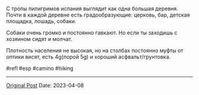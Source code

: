 С тропы пилигримов испания выглядит как одна большая деревня. Почти в каждой деревне есть градообразующие: церковь, бар, детская площадка, лошадь, собаки.

Собаки очень громко и постоянно гавкают. Но если ты заходишь с хозяином сидят и молчат.

Плотность населения не высокая, но на столбах постоянно муфты от оптики висят, есть 4g(порой 5g) и хороший асфвальт/грунтовка. 

#refl #esp #camino #hiking

---
[Original Post](https://t.me/lev2tarragona/1087)
Date: 2023-04-08
